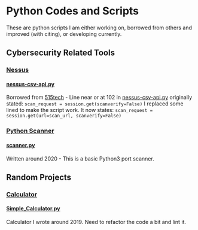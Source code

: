 # Python Codes and Scripts
These are python scripts I am either working on, borrowed from others and improved (with citing), or developing currently.

## Cybersecurity Related Tools
###  [Nessus](https://github.com/initcyber/Python/blob/master/CybersecurityTools/Nessus/)
#### [nessus-csv-api.py](https://github.com/initcyber/Python/blob/master/CybersecurityTools/Nessus/nessus-csv-api.py)
Borrowed from [515tech](https://www.515tech.com/post/how-to-collect-data-from-the-tenable-nessus-api) - Line near or at 102 in [nessus-csv-api.py](https://github.com/initcyber/Python/blob/master/CybersecurityTools/Nessus/nessus-csv-api.py) 
 originally stated: 
	 `scan_request = session.get(scanverify=False)`
 I replaced some lined to make the script work. It now states:
 	 `scan_request = session.get(url=scan_url, scanverify=False)`

### [Python Scanner](https://github.com/initcyber/Python/blob/master/CybersecurityTools/Python%20Scanner/)
#### [scanner.py](https://github.com/initcyber/Python/blob/master/CybersecurityTools/Python%20Scanner/scanner.py)
Written around 2020 - This is a basic Python3 port scanner. 

## Random Projects
### [Calculator](https://github.com/initcyber/Python/tree/master/Calculator)
#### [Simple_Calculator.py](https://github.com/initcyber/Python/tree/master/Calculator/Simple%20Calculator.py)
Calculator I wrote around 2019. Need to refactor the code a bit and lint it.

